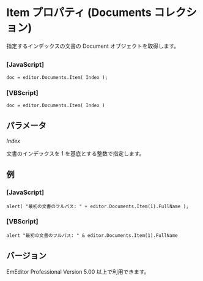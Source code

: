 # Item プロパティ (Documents コレクション)

指定するインデックスの文書の Document オブジェクトを取得します。

## 

### \[JavaScript\]

```
doc = editor.Documents.Item( Index );
```

### \[VBScript\]

```
doc = editor.Documents.Item( Index )
```

## パラメータ

_Index_

文書のインデックスを 1 を基底とする整数で指定します。

## 例

### \[JavaScript\]

```
alert( "最初の文書のフルパス: " + editor.Documents.Item(1).FullName );
```

### \[VBScript\]

```
alert "最初の文書のフルパス: " & editor.Documents.Item(1).FullName
```

## バージョン

EmEditor Professional Version 5.00 以上で利用できます。
